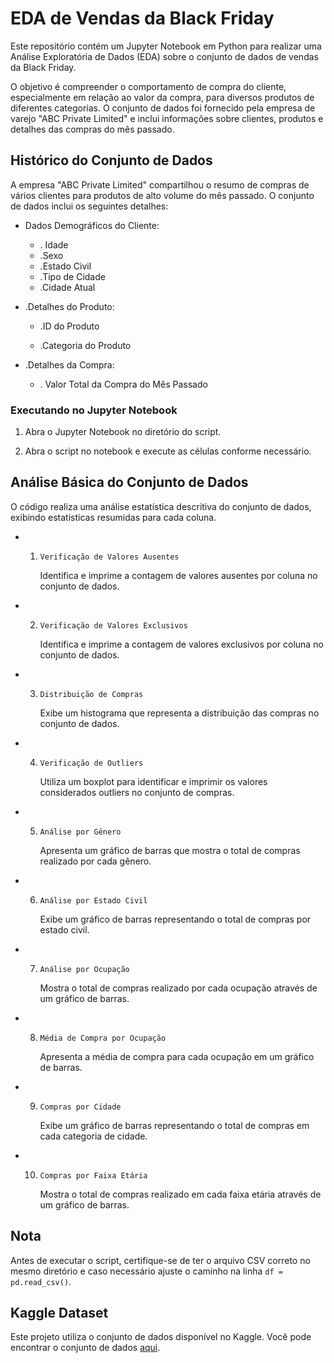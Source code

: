 # EDA de Vendas da Black Friday

Este repositório contém um Jupyter Notebook em Python para realizar uma Análise Exploratória de Dados (EDA) sobre o conjunto de dados de vendas da Black Friday.

O objetivo é compreender o comportamento de compra do cliente, especialmente em relação ao valor da compra, para diversos produtos de diferentes categorias. O conjunto de dados foi fornecido pela empresa de varejo "ABC Private Limited" e inclui informações sobre clientes, produtos e detalhes das compras do mês passado.

## Histórico do Conjunto de Dados

A empresa "ABC Private Limited" compartilhou o resumo de compras de vários clientes para produtos de alto volume do mês passado. O conjunto de dados inclui os seguintes detalhes:

- Dados Demográficos do Cliente:
  - . Idade
  - .Sexo
  - .Estado Civil
  - .Tipo de Cidade
  - .Cidade Atual

- .Detalhes do Produto:
  - .ID do Produto

  - .Categoria do Produto

- .Detalhes da Compra:

  - . Valor Total da Compra do Mês Passado

### Executando no Jupyter Notebook

1. Abra o Jupyter Notebook no diretório do script.

2. Abra o script no notebook e execute as células conforme necessário.

## Análise Básica do Conjunto de Dados

O código realiza uma análise estatística descritiva do conjunto de dados, exibindo estatísticas resumidas para cada coluna.

- 1. ```Verificação de Valores Ausentes```

      Identifica e imprime a contagem de valores ausentes por coluna no conjunto de dados.

- 2. ```Verificação de Valores Exclusivos```

      Identifica e imprime a contagem de valores exclusivos por coluna no conjunto de dados.

- 3. ```Distribuição de Compras```

      Exibe um histograma que representa a distribuição das compras no conjunto de dados.

- 4. ```Verificação de Outliers```

      Utiliza um boxplot para identificar e imprimir os valores considerados outliers no conjunto de compras.

- 5. ```Análise por Gênero```

      Apresenta um gráfico de barras que mostra o total de compras realizado por cada gênero.

- 6. ```Análise por Estado Civil```

      Exibe um gráfico de barras representando o total de compras por estado civil.

- 7. ```Análise por Ocupação```

      Mostra o total de compras realizado por cada ocupação através de um gráfico de barras.

- 8. ```Média de Compra por Ocupação```

      Apresenta a média de compra para cada ocupação em um gráfico de barras.

- 9. ```Compras por Cidade```

      Exibe um gráfico de barras representando o total de compras em cada categoria de cidade.

- 10. ```Compras por Faixa Etária```

      Mostra o total de compras realizado em cada faixa etária através de um gráfico de barras.

## Nota

Antes de executar o script, certifique-se de ter o arquivo CSV correto no mesmo diretório e caso necessário ajuste o caminho na linha ```df = pd.read_csv()```.

## Kaggle Dataset

Este projeto utiliza o conjunto de dados disponível no Kaggle. Você pode encontrar o conjunto de dados [aqui](https://www.kaggle.com/datasets/pranavuikey/black-friday-sales-eda).

